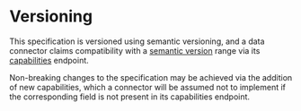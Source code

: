 # Versioning

This specification is versioned using semantic versioning, and a data connector claims compatibility with a [semantic version](https://semver.org) range via its [capabilities](capabilities.md) endpoint.

Non-breaking changes to the specification may be achieved via the addition of new capabilities, which a connector will be assumed not to implement if the corresponding field is not present in its capabilities endpoint.